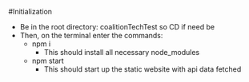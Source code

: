 #Initialization
- Be in the root directory: coalitionTechTest so CD if need be
- Then, on the terminal enter the commands:
    - npm i 
        - This should install all necessary node_modules
    - npm start
        - This should start up the static website with api data fetched

